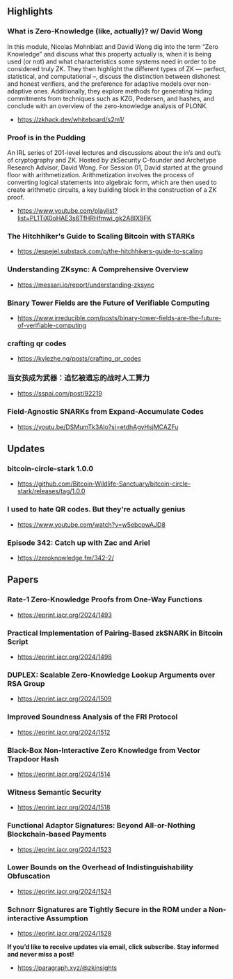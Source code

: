 ## Highlights
### What is Zero-Knowledge (like, actually)? w/ David Wong
In this module, Nicolas Mohnblatt and David Wong dig into the term “Zero Knowledge” and discuss what this property actually is, when it is being used (or not) and what characteristics some systems need in order to be considered truly ZK. They then highlight the different types of ZK — perfect, statistical, and computational –, discuss the distinction between dishonest and honest verifiers, and the preference for adaptive models over non-adaptive ones. Additionally, they explore methods for generating hiding commitments from techniques such as KZG, Pedersen, and hashes, and conclude with an overview of the zero-knowledge analysis of PLONK.
- <https://zkhack.dev/whiteboard/s2m1/>
### Proof is in the Pudding
An IRL series of 201-level lectures and discussions about the in’s and out’s of cryptography and ZK. Hosted by zkSecurity C-founder and Archetype Research Advisor, David Wong.
For Session 01, David started at the ground floor with arithmetization. Arithmetization involves the process of converting logical statements into algebraic form, which are then used to create arithmetic circuits, a key building block in the construction of a ZK proof.
- <https://www.youtube.com/playlist?list=PL1TiX0oHAE3s6TfHRHfmwi_gk2A8IX9FK>
### The Hitchhiker's Guide to Scaling Bitcoin with STARKs
- <https://espejel.substack.com/p/the-hitchhikers-guide-to-scaling>
### Understanding ZKsync: A Comprehensive Overview
- <https://messari.io/report/understanding-zksync>
### Binary Tower Fields are the Future of Verifiable Computing
- <https://www.irreducible.com/posts/binary-tower-fields-are-the-future-of-verifiable-computing>
### crafting qr codes
- <https://kylezhe.ng/posts/crafting_qr_codes>
### 当女孩成为武器：追忆被遗忘的战时人工算力
- <https://sspai.com/post/92219>
### Field-Agnostic SNARKs from Expand-Accumulate Codes
- <https://youtu.be/DSMumTk3Alo?si=etdhAgyHsjMCAZFu>

## Updates
### bitcoin-circle-stark 1.0.0
- <https://github.com/Bitcoin-Wildlife-Sanctuary/bitcoin-circle-stark/releases/tag/1.0.0>
### I used to hate QR codes. But they're actually genius
- <https://www.youtube.com/watch?v=w5ebcowAJD8>
### Episode 342: Catch up with Zac and Ariel
- <https://zeroknowledge.fm/342-2/>

## Papers
### Rate-1 Zero-Knowledge Proofs from One-Way Functions
- <https://eprint.iacr.org/2024/1493>
### Practical Implementation of Pairing-Based zkSNARK in Bitcoin Script
- <https://eprint.iacr.org/2024/1498>
### DUPLEX: Scalable Zero-Knowledge Lookup Arguments over RSA Group
- <https://eprint.iacr.org/2024/1509>
### Improved Soundness Analysis of the FRI Protocol
- <https://eprint.iacr.org/2024/1512>
### Black-Box Non-Interactive Zero Knowledge from Vector Trapdoor Hash
- <https://eprint.iacr.org/2024/1514>
### Witness Semantic Security
- <https://eprint.iacr.org/2024/1518>
### Functional Adaptor Signatures: Beyond All-or-Nothing Blockchain-based Payments
- <https://eprint.iacr.org/2024/1523>
### Lower Bounds on the Overhead of Indistinguishability Obfuscation
- <https://eprint.iacr.org/2024/1524>
### Schnorr Signatures are Tightly Secure in the ROM under a Non-interactive Assumption
- <https://eprint.iacr.org/2024/1528>


**If you’d like to receive updates via email, click subscribe. Stay informed and never miss a post!**

- <https://paragraph.xyz/@zkinsights>
